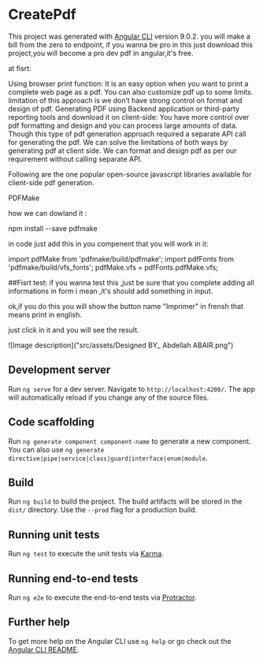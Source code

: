 # CreatePdf

This project was generated with [Angular CLI](https://github.com/angular/angular-cli) version 9.0.2.
you will make a bill from the zero to endpoint, if you wanna be pro in this just download this project,you will become a pro dev pdf in angular,it's free.

at fisrt:

Using browser print function: It is an easy option when you want to print a complete web page as a pdf. You can also customize pdf up to some limits. limitation of this approach is we don’t have strong control on format and design of pdf.
Generating PDF using Backend application or third-party reporting tools and download it on client-side: You have more control over pdf formatting and design and you can process large amounts of data. Though this type of pdf generation approach required a separate API call for generating the pdf.
We can solve the limitations of both ways by generating pdf at client side. We can format and design pdf as per our requirement without calling separate API.

Following are the one popular open-source javascript libraries available for client-side pdf generation. 

PDFMake

how we can dowland it :

npm install --save pdfmake

in code just add this in you compenent that you will work in it:

import pdfMake from 'pdfmake/build/pdfmake';
import pdfFonts from 'pdfmake/build/vfs_fonts';
pdfMake.vfs = pdfFonts.pdfMake.vfs;

##Fisrt test:
if you wanna test this ,just be sure that you complete adding all informations in form i mean ,it's should add something in input.

ok,if you do this you will show the button name "Imprimer" in frensh that means print in english.

just click in it and you will see the result.

![Image description]("src/assets/Designed BY_ Abdellah ABAIR.png")
## Development server

Run `ng serve` for a dev server. Navigate to `http://localhost:4200/`. The app will automatically reload if you change any of the source files.

## Code scaffolding

Run `ng generate component component-name` to generate a new component. You can also use `ng generate directive|pipe|service|class|guard|interface|enum|module`.

## Build

Run `ng build` to build the project. The build artifacts will be stored in the `dist/` directory. Use the `--prod` flag for a production build.

## Running unit tests

Run `ng test` to execute the unit tests via [Karma](https://karma-runner.github.io).

## Running end-to-end tests

Run `ng e2e` to execute the end-to-end tests via [Protractor](http://www.protractortest.org/).

## Further help

To get more help on the Angular CLI use `ng help` or go check out the [Angular CLI README](https://github.com/angular/angular-cli/blob/master/README.md).
